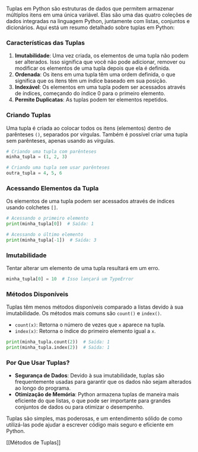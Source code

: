 Tuplas em Python são estruturas de dados que permitem armazenar múltiplos itens em uma única variável. Elas são uma das quatro coleções de dados integradas na linguagem Python, juntamente com listas, conjuntos e dicionários. Aqui está um resumo detalhado sobre tuplas em Python:

### Características das Tuplas

1. **Imutabilidade**: Uma vez criada, os elementos de uma tupla não podem ser alterados. Isso significa que você não pode adicionar, remover ou modificar os elementos de uma tupla depois que ela é definida.
2. **Ordenada**: Os itens em uma tupla têm uma ordem definida, o que significa que os itens têm um índice baseado em sua posição.
3. **Indexável**: Os elementos em uma tupla podem ser acessados através de índices, começando do índice 0 para o primeiro elemento.
4. **Permite Duplicatas**: As tuplas podem ter elementos repetidos.

### Criando Tuplas

Uma tupla é criada ao colocar todos os itens (elementos) dentro de parênteses `()`, separados por vírgulas. Também é possível criar uma tupla sem parênteses, apenas usando as vírgulas.

```python
# Criando uma tupla com parênteses
minha_tupla = (1, 2, 3)

# Criando uma tupla sem usar parênteses
outra_tupla = 4, 5, 6

```

### Acessando Elementos da Tupla

Os elementos de uma tupla podem ser acessados através de índices usando colchetes `[]`.

```python
# Acessando o primeiro elemento
print(minha_tupla[0])  # Saída: 1

# Acessando o último elemento
print(minha_tupla[-1])  # Saída: 3

```

### Imutabilidade

Tentar alterar um elemento de uma tupla resultará em um erro.

```python
minha_tupla[0] = 10  # Isso lançará um TypeError

```

### Métodos Disponíveis

Tuplas têm menos métodos disponíveis comparado a listas devido à sua imutabilidade. Os métodos mais comuns são `count()` e `index()`.

- `count(x)`: Retorna o número de vezes que `x` aparece na tupla.
- `index(x)`: Retorna o índice do primeiro elemento igual a `x`.

```python
print(minha_tupla.count(2))  # Saída: 1
print(minha_tupla.index(2))  # Saída: 1

```

### Por Que Usar Tuplas?

- **Segurança de Dados**: Devido à sua imutabilidade, tuplas são frequentemente usadas para garantir que os dados não sejam alterados ao longo do programa.
- **Otimização de Memória**: Python armazena tuplas de maneira mais eficiente do que listas, o que pode ser importante para grandes conjuntos de dados ou para otimizar o desempenho.

Tuplas são simples, mas poderosas, e um entendimento sólido de como utilizá-las pode ajudar a escrever código mais seguro e eficiente em Python.

[[Métodos de Tuplas]]
